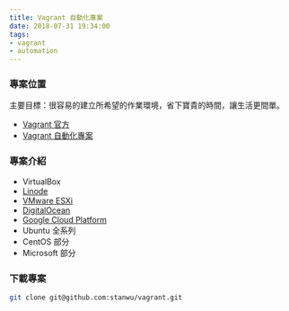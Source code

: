 ```yaml
---
title: Vagrant 自動化專案
date: 2018-07-31 19:34:00
tags: 
- vagrant
- automation
---
```


### 專案位置

主要目標：很容易的建立所希望的作業環境，省下寶貴的時間，讓生活更間單。

- [Vagrant 官方](https://www.vagrantup.com)
- [Vagrant 自動化專案](https://github.com/stanwu/vagrant)

### 專案介紹

- VirtualBox
- [Linode](https://www.linode.com/docs/applications/configuration-management/vagrant-linode-environments/)
- [VMware ESXi](https://github.com/josenk/vagrant-vmware-esxi)
- [DigitalOcean](https://github.com/devopsgroup-io/vagrant-digitalocean)
- [Google Cloud Platform](https://github.com/mitchellh/vagrant-google)
- Ubuntu 全系列
- CentOS 部分
- Microsoft 部分

### 下載專案

``` bash
git clone git@github.com:stanwu/vagrant.git
```



